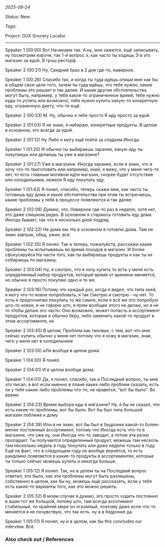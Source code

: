 *2025-09-24*

*Status:* New

*Tags:* 

*Project:* GUX Grocery Locator

<hr>

Speaker 1  (00:00)
Вот Начинаем так. А ну, мне кажется, ещё записывать, ну посмотрим короче, так 1-й вопрос э, как часто ты ходишь Э в это магазин за едой. В грош ресторф. 

Speaker 2  (00:21)
Ну, Средний браз в 2 дня где-то, наверное. 

Speaker 1  (00:26)
Спасибо так, и когда ты туда идёшь опиши мне как бы в общем свои цели того, зачем ты туда идёшь, что тебе нужно, какие проблемы это решает и так далее. И какие другие обстоятельства могут быть, например, у тебя какое-то ограниченное время, тебе нужно куда-то успеть или возможно, тебе нужно купить какую-то конкретную еду, ограничную диету, что-то ещё. 

Speaker 2  (00:53)
М. Ну, обычно я тебе просто Я иду просто за едой. 

Speaker 2  (01:03)
Я не знаю, я набираю. конкретные продукты. В целом в основном, это всегда за едой. 

Speaker 2  (01:12)
Ну Либо я могу ещё пойти за сладким Иногда. 

Speaker 1  (01:20)
И обычно ты выбираешь заранее, какую иду ты покупаешь или делаешь ты уже в магазине? 

Speaker 2  (01:27)
Уже в магазине. Иногда заранее, если я знаю, что я хочу что-то приготовить или например, окей, я вижу, что у меня чего-то нет, то есть главным мотивом идти магазин, скорее будет отсутствие или холодильники, нежели Я иду покупать еду. 

Speaker 1  (01:43)
Я понял, спасибо, теперь скажи мне, как часто ты готовишь еду дома и какие обстоятельства при этом ты встречаешь, какие проблемы у тебя в процессе появляются и так далее. 

Speaker 2  (02:06)
Думаю, что,  Наверное где-то раз в неделю, хотя нет, это даже слишком редко. В основном я стараюсь готовить еду дома Иногда бывает, так что я несколько дней подряд 

Speaker 2  (02:22)
Не дома ем. Но в основном я готовлю дома. Там не знаю завтрак, обед, ужин, всё. 

Speaker 1  (02:35)
Я понял. Так и теперь, пожалуйста, расскажи какие проблемы ты испытываешь во время походов в магазин. И более сфокусируйся На части того, как ты выбираешь продукты и как ты их собираешь по магазину. 

Speaker 2  (03:04)
Ну, я смотрю, что я хочу купить то есть у меня есть определенный набор продуктов, который время от времени меняется, но обычно я просто покупаю одно и то же. 

Speaker 2  (03:16)
Потому что каждый раз, когда я видел, что типа окей, я могу что-то новое попробовать, я так Смотрю и смотрю - ну нет. То есть я предпочитаю покупать то же самое, если я всё же это попробую што-то новое, я не говорю што, я прям вообщее этого не делаю, но я не то чтобы делаю это часто. Оно возможно, может попасть в ассортимент продуктов, которые я обычно беру, либо заменить какой-то продукт в этом ассортименте, но 

Speaker 2  (03:45)
В целом, Проблем как таковых, с тем, вот что мне сейчас купить обычно у меня нет потому что я хожу в магазин, зная, чего у меня нет в холодильнике 

Speaker 2  (03:55)
иЛи вообще в целом дома 

Speaker 1  (04:00)
Я понял. 

Speaker 2  (04:01)
И в целом вообще дома. 

Speaker 1  (04:03)
Да, я понял, спасибо, так и Последний вопрос, ты мне это писал, а вот если именно в плане каких-либо проблем сказать, есть ли у тебя какие-либо проблемы что-то, не нравится, "вот бы было". Во время 

Speaker 2  (04:23)
Время выбора еды в магазине? Ну, я бы не сказал, что есть какие-то проблемы, вот бы было. Вот бы был типа большой магазин поближе к дому 

Speaker 2  (04:39)
Или я не знаю, вот бы был в бедронке какой-то более-менее постоянный ассортимент, потому что Иногда есть что-то в магазине, что уже ну, они Иногда что-то заводит, а потом эта резко пропадает. Ты получается определенный продукт, можешь там несколь там несколько недель в году покупать или даже неделю только в году. Ещё не факт, что в следующем году он вообще вернётся, то есть рандомно появляется в какие-то продукты в ассортиментее, которые ты только сейчас можешь купить и никогда больше. 

Speaker 1  (05:12)
Я понял. Так, но в целом ты на Последний вопрос ответил, это было, как эти проблемы могут быть разлишены, собственно в целом, как бы ну, можешь ещё рассказать, если у тебя есть какие-то варианты того, как это можно решить.

Speaker 2  (05:32)
В моем случае я думаю, это просто ходить постоянно в ашан тот же большой, потому што, там всегда ассотимент стабильный, по крайней мере он огромный, поэтому даже если что-то меняется я не почувствую, что так есть. ну а в бедронке да. 

Speaker 1  (05:51)
Я понял, ну и в целом, как бы this concludes our interview. Всё.
### Also check out / References